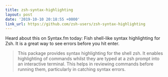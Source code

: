 ```yaml
---
title: zsh-syntax-highlighting
layout: post
date: '2019-10-10 20:18:55 +0000'
link_url: https://github.com/zsh-users/zsh-syntax-highlighting
---
```

Heard about this on Syntax.fm today: Fish shell-like syntax highlighting for Zsh. It is a great way to see errors before you hit enter.

<!--more-->

> This package provides syntax highlighting for the shell zsh. It enables highlighting of commands whilst they are typed at a zsh prompt into an interactive terminal. This helps in reviewing commands before running them, particularly in catching syntax errors.
